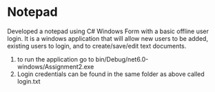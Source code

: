 # Notepad
Developed a notepad using C# Windows Form with a basic offline user login. It is a windows application that will allow new users to be added, existing users to login, and to create/save/edit text documents.

1. to run the application go to bin/Debug/net6.0-windows/Assignment2.exe
2. Login credentials can be found in the same folder as above called login.txt 
